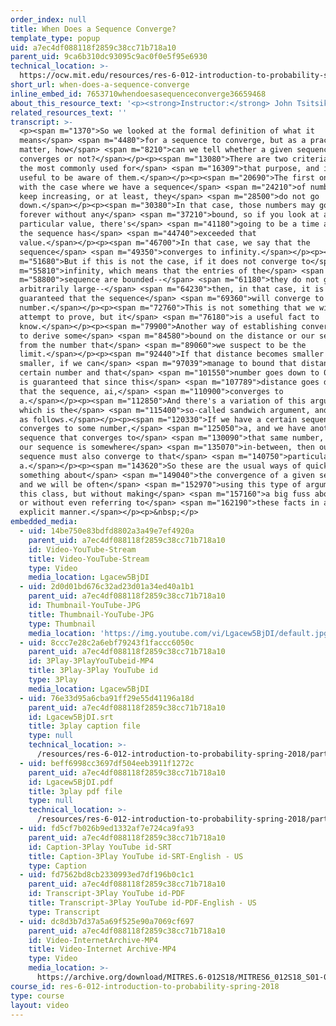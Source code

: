 ```yaml
---
order_index: null
title: When Does a Sequence Converge?
template_type: popup
uid: a7ec4df088118f2859c38cc71b718a10
parent_uid: 9ca6b310dc93095c9ac0f0e5f95e6930
technical_location: >-
  https://ocw.mit.edu/resources/res-6-012-introduction-to-probability-spring-2018/part-i-the-fundamentals/when-does-a-sequence-converge
short_url: when-does-a-sequence-converge
inline_embed_id: 7653710whendoesasequenceconverge36659468
about_this_resource_text: '<p><strong>Instructor:</strong> John Tsitsiklis</p>'
related_resources_text: ''
transcript: >-
  <p><span m="1370">So we looked at the formal definition of what it
  means</span> <span m="4480">for a sequence to converge, but as a practical
  matter, how</span> <span m="8210">can we tell whether a given sequence
  converges or not?</span></p><p><span m="13080">There are two criteria that are
  the most commonly used for</span> <span m="16309">that purpose, and it's
  useful to be aware of them.</span></p><p><span m="20690">The first one deals
  with the case where we have a sequence</span> <span m="24210">of numbers that
  keep increasing, or at least, they</span> <span m="28500">do not go
  down.</span></p><p><span m="30380">In that case, those numbers may go up
  forever without any</span> <span m="37210">bound, so if you look at any
  particular value, there's</span> <span m="41180">going to be a time at which
  the sequence has</span> <span m="44740">exceeded that
  value.</span></p><p><span m="46700">In that case, we say that the
  sequence</span> <span m="49350">converges to infinity.</span></p><p><span
  m="51680">But if this is not the case, if it does not converge to</span> <span
  m="55810">infinity, which means that the entries of the</span> <span
  m="58800">sequence are bounded--</span> <span m="61180">they do not grow
  arbitrarily large--</span> <span m="64230">then, in that case, it is
  guaranteed that the sequence</span> <span m="69360">will converge to a certain
  number.</span></p><p><span m="72760">This is not something that we will
  attempt to prove, but it</span> <span m="76180">is a useful fact to
  know.</span></p><p><span m="79900">Another way of establishing convergence is
  to derive some</span> <span m="84580">bound on the distance or our sequence
  from the number that</span> <span m="89060">we suspect to be the
  limit.</span></p><p><span m="92440">If that distance becomes smaller and
  smaller, if we can</span> <span m="97039">manage to bound that distance by a
  certain number and that</span> <span m="101550">number goes down to 0, then it
  is guaranteed that since this</span> <span m="107789">distance goes down to 0,
  that the sequence, ai,</span> <span m="110900">converges to
  a.</span></p><p><span m="112850">And there's a variation of this argument,
  which is the</span> <span m="115400">so-called sandwich argument, and it goes
  as follows.</span></p><p><span m="120330">If we have a certain sequence that
  converges to some number,</span> <span m="125050">a, and we have another
  sequence that converges to</span> <span m="130090">that same number, a, and
  our sequence is somewhere</span> <span m="135070">in-between, then our
  sequence must also converge to that</span> <span m="140750">particular number,
  a.</span></p><p><span m="143620">So these are the usual ways of quickly saying
  something about</span> <span m="149040">the convergence of a given sequence,
  and we will be often</span> <span m="152970">using this type of argument in
  this class, but without making</span> <span m="157160">a big fuss about them,
  or without even referring to</span> <span m="162190">these facts in an
  explicit manner.</span></p><p>&nbsp;</p>
embedded_media:
  - uid: 14be750e83bdfd8802a3a49e7ef4920a
    parent_uid: a7ec4df088118f2859c38cc71b718a10
    id: Video-YouTube-Stream
    title: Video-YouTube-Stream
    type: Video
    media_location: Lgacew5BjDI
  - uid: 2d0d01bd676c32ad23d01a34ed40a1b1
    parent_uid: a7ec4df088118f2859c38cc71b718a10
    id: Thumbnail-YouTube-JPG
    title: Thumbnail-YouTube-JPG
    type: Thumbnail
    media_location: 'https://img.youtube.com/vi/Lgacew5BjDI/default.jpg'
  - uid: 8ccc7e28c2a6ebf79243f1faccc6050c
    parent_uid: a7ec4df088118f2859c38cc71b718a10
    id: 3Play-3PlayYouTubeid-MP4
    title: 3Play-3Play YouTube id
    type: 3Play
    media_location: Lgacew5BjDI
  - uid: 76e33d95a6cba91ff29e55d41196a18d
    parent_uid: a7ec4df088118f2859c38cc71b718a10
    id: Lgacew5BjDI.srt
    title: 3play caption file
    type: null
    technical_location: >-
      /resources/res-6-012-introduction-to-probability-spring-2018/part-i-the-fundamentals/when-does-a-sequence-converge/Lgacew5BjDI.srt
  - uid: beff6998cc3697df504eeb3911f1272c
    parent_uid: a7ec4df088118f2859c38cc71b718a10
    id: Lgacew5BjDI.pdf
    title: 3play pdf file
    type: null
    technical_location: >-
      /resources/res-6-012-introduction-to-probability-spring-2018/part-i-the-fundamentals/when-does-a-sequence-converge/Lgacew5BjDI.pdf
  - uid: fd5cf7b026b9ed1332af7e724ca9fa93
    parent_uid: a7ec4df088118f2859c38cc71b718a10
    id: Caption-3Play YouTube id-SRT
    title: Caption-3Play YouTube id-SRT-English - US
    type: Caption
  - uid: fd7562bd8cb2330993ed7df196b0c1c1
    parent_uid: a7ec4df088118f2859c38cc71b718a10
    id: Transcript-3Play YouTube id-PDF
    title: Transcript-3Play YouTube id-PDF-English - US
    type: Transcript
  - uid: dc8d3b7d37a5a69f525e90a7069cf697
    parent_uid: a7ec4df088118f2859c38cc71b718a10
    id: Video-InternetArchive-MP4
    title: Video-Internet Archive-MP4
    type: Video
    media_location: >-
      https://archive.org/download/MITRES.6-012S18/MITRES6_012S18_S01-04_300k.mp4
course_id: res-6-012-introduction-to-probability-spring-2018
type: course
layout: video
---
```

